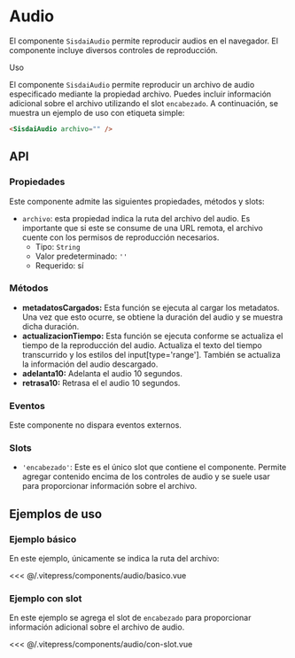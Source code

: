 <script setup>
import EjemploBasico from "../../.vitepress/components/audio/basico.vue";
import EjemploConSlot from "../../.vitepress/components/audio/con-slot.vue";
</script>

# Audio

El componente `SisdaiAudio` permite reproducir audios en el navegador. El componente incluye diversos controles de reproducción.

Uso

El componente `SisdaiAudio` permite reproducir un archivo de audio especificado mediante la propiedad archivo. Puedes incluir información adicional sobre el archivo utilizando el slot `encabezado`. A continuación, se muestra un ejemplo de uso con etiqueta simple:

```html
<SisdaiAudio archivo="" />
```

<section id="api">

## API

### Propiedades

Este componente admite las siguientes propiedades, métodos y slots:

- `archivo`: esta propiedad indica la ruta del archivo del audio. Es importante que si este se consume de una URL remota, el archivo cuente con los permisos de reproducción necesarios.
  - Tipo: `String`
  - Valor predeterminado: `''`
  - Requerido: sí

### Métodos

- **metadatosCargados:**
  Esta función se ejecuta al cargar los metadatos. Una vez que esto ocurre, se obtiene la duración del audio y se muestra dicha duración.
- **actualizacionTiempo:**
  Esta función se ejecuta conforme se actualiza el tiempo de la reproducción del audio. Actualiza el texto del tiempo transcurrido y los estilos del input[type='range']. También se actualiza la información del audio descargado.
- **adelanta10:**
  Adelanta el audio 10 segundos.
- **retrasa10:**
  Retrasa el el audio 10 segundos.

### Eventos

Este componente no dispara eventos externos.

### Slots

- `'encabezado'`: Este es el único slot que contiene el componente. Permite agregar contenido encima de los controles de audio y se suele usar para proporcionar información sobre el archivo.

</section>

<section id="ejemplos">

## Ejemplos de uso

### Ejemplo básico

En este ejemplo, únicamente se indica la ruta del archivo:

<!-- <UtilsEjemploDoc ruta="audio/basico.vue"/> -->
<EjemploBasico />
<<< @/.vitepress/components/audio/basico.vue

### Ejemplo con slot

En este ejemplo se agrega el slot de `encabezado` para proporcionar información adicional sobre el archivo de audio.

<!-- <utils-ejemplo-doc ruta="audio/con-slot.vue"/> -->
<EjemploConSlot />
<<< @/.vitepress/components/audio/con-slot.vue

</section>
